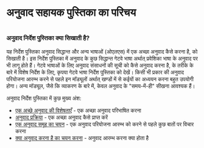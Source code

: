 # अनुवाद सहायक पुस्तिका का परिचय

 #

### अनुवाद निर्देश पुस्तिका क्या सिखाती है?

यह निर्देश पुस्तिका अनुवाद सिद्धान्त और अन्य भाषाओं (ओएलएस) में एक अच्छा अनुवाद कैसे करना है, को सिखाती है। इस निर्देश पुस्तिका में अनुवाद के कुछ सिद्धान्त गेटवे भाषा अर्थात् प्रवेशिका भाषा के अनुवाद पर भी लागू होते हैं। गेटवे भाषाओं के लिए अनुवाद संसाधनों की सूची को कैसे अनुवाद करना है, के तरीके के बारे में विशेष निर्देश के लिए, कृपया गेटवे भाषा निर्देश पुस्तिका को देखें। किसी भी प्रकार की अनुवाद परियोजना आरम्भ करने से पहले इन मॉड्यूलों अर्थात् खण्डों में से कईयों का अध्ययन करना बहुत उपयोगी होगा। अन्य मॉड्यूल, जैसे कि व्याकरण के बारे में, केवल अनुवाद के "समय-में-ही" सीखना आवश्यक हैं।

अनुवाद निर्देश पुस्तिका में कुछ मुख्य अंश:

* [एक अच्छे अनुवाद की विशेषताएँ](../guidelines-intro/01.md) - एक अच्छा अनुवाद परिभाषित करना
* [अनुवाद प्रक्रिया](../translate-process/01.md) - एक अच्छा अनुवाद कैसे प्राप्त करें
* [एक अनुवाद समूह का चयन](../choose-team/01.md) - एक अनुवाद परियोजना आरम्भ को करने से पहले कुछ बातों पर विचार करना
* [क्या अनुवाद करना है का चयन करना](../translation-difficulty/01.md) - अनुवाद आरम्भ करना क्या होता है
